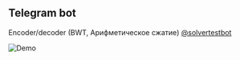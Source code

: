 ## Telegram bot
Encoder/decoder (BWT, Арифметическое сжатие) [@solvertestbot](https://t.me/solvertestbot)

![Demo](http://g.recordit.co/5zN1W8wovo.gif)
